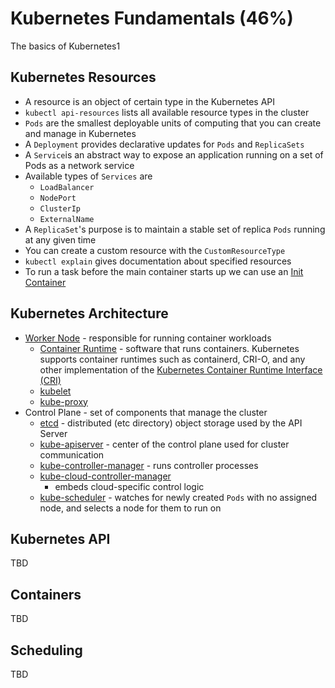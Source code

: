 # Kubernetes Fundamentals (46%)

The basics of Kubernetes1

## Kubernetes Resources

* A resource is an object of certain type in the Kubernetes API
* `kubectl api-resources` lists all available resource types in the cluster
* `Pods` are the smallest deployable units of computing that you can create and manage in Kubernetes
* A `Deployment` provides declarative updates for `Pods` and `ReplicaSets`
* A `Service`is an abstract way to expose an application running on a set of Pods as a network service
* Available types of `Services` are
    * `LoadBalancer`
    * `NodePort`
    * `ClusterIp`
    * `ExternalName`
* A `ReplicaSet`'s purpose is to maintain a stable set of replica `Pods` running at any given time
* You can create a custom resource with the `CustomResourceType`
* `kubectl explain` gives documentation about specified resources
* To run a task before the main container starts up we can use
  an [Init Container](https://kubernetes.io/docs/concepts/workloads/pods/init-containers/)

## Kubernetes Architecture

* [Worker Node]() - responsible for running container workloads
    * [Container Runtime](https://kubernetes.io/docs/concepts/overview/components/#container-runtime) - software that
      runs containers. Kubernetes supports container runtimes such as containerd, CRI-O, and any other implementation of
      the [Kubernetes Container Runtime Interface (CRI)](https://github.com/kubernetes/community/blob/master/contributors/devel/sig-node/container-runtime-interface.md)
    * [kubelet](https://kubernetes.io/docs/concepts/overview/components/#kubelet)
    * [kube-proxy](https://kubernetes.io/docs/concepts/overview/components/#kube-proxy)
* Control Plane - set of components that manage the cluster
    * [etcd](https://kubernetes.io/docs/concepts/overview/components/#etcd) - distributed (etc directory) object storage
      used by the API Server
    * [kube-apiserver](https://kubernetes.io/docs/concepts/overview/components/#kube-apiserver) - center of the control
      plane used for cluster communication
    * [kube-controller-manager](https://kubernetes.io/docs/concepts/overview/components/#kube-controller-manager) - runs
      controller processes
    * [kube-cloud-controller-manager](https://kubernetes.io/docs/concepts/overview/components/#cloud-controller-manager)
      - embeds cloud-specific control logic
    * [kube-scheduler](https://kubernetes.io/docs/concepts/overview/components/#kube-scheduler) - watches for newly
      created `Pods` with no assigned node, and selects a node for them to run on

## Kubernetes API
TBD

## Containers
TBD

## Scheduling
TBD